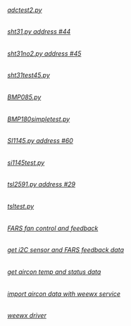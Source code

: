 ###### [adctest2.py](http://bit.ly/2F3H8c7) #
###### [sht31.py address #44](http://bit.ly/2HQSqDt) #
###### [sht31no2.py address #45](http://bit.ly/2HQarlj) #
###### [sht31test45.py](http://bit.ly/2HPAgll) #
###### [BMP085.py](http://bit.ly/2HR7Ffr) #
###### [BMP180simpletest.py](http://bit.ly/2HVXVAZ) #
###### [SI1145.py address #60](http://bit.ly/2HRtJ9R) #
###### [si1145test.py](http://bit.ly/2HTvSli) #
###### [tsl2591.py address #29](http://bit.ly/2HQegqL) #
###### [tsltest.py](http://bit.ly/2HSwBDF) #
###### [FARS fan control and feedback](https://goo.gl/s4lYzv) #
###### [get i2C sensor and FARS feedback data](https://goo.gl/6wHKNw) #
###### [get aircon temp and status data](https://goo.gl/Ycjvhd) #
###### [import aircon data with weewx service](https://goo.gl/QGZ8Lo) #
###### [weewx driver](https://goo.gl/Cmtuo9) #